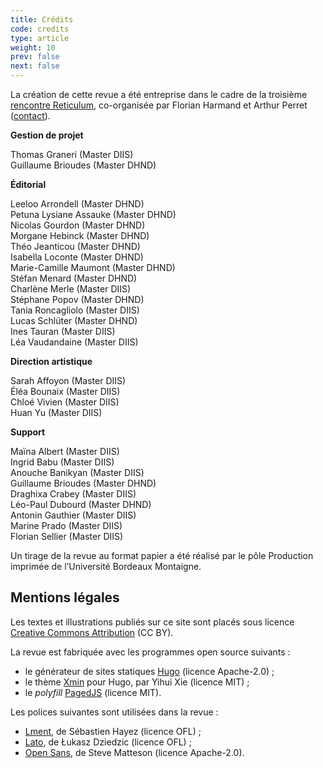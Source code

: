 ```yaml
---
title: Crédits
code: credits
type: article
weight: 10
prev: false
next: false
---
```


La création de cette revue a été entreprise dans le cadre de la troisième [rencontre Reticulum](http://reticulum.info), co-organisée par Florian Harmand et Arthur Perret ([contact](mailto:florian.harman@gmail.com,arthur.perret@u-bordeaux-montaigne.fr)).

**Gestion de projet**

Thomas Graneri (Master DIIS)  
Guillaume Brioudes (Master DHND)

**Éditorial**

Leeloo Arrondell (Master DHND)  
Petuna Lysiane Assauke (Master DHND)  
Nicolas Gourdon (Master DHND)  
Morgane Hebinck (Master DHND)  
Théo Jeanticou (Master DHND)  
Isabella Loconte (Master DHND)  
Marie-Camille Maumont (Master DHND)  
Stéfan Menard (Master DHND)  
Charlène Merle (Master DIIS)  
Stéphane Popov (Master DHND)  
Tania Roncagliolo (Master DIIS)  
Lucas Schlüter (Master DHND)  
Ines Tauran (Master DIIS)  
Léa Vaudandaine (Master DIIS)

**Direction artistique**

Sarah Affoyon (Master DIIS)  
Éléa Bounaix (Master DIIS)  
Chloé Vivien (Master DIIS)  
Huan Yu (Master DIIS)

**Support**

Maïna Albert (Master DIIS)  
Ingrid Babu (Master DIIS)  
Anouche Banikyan (Master DIIS)  
Guillaume Brioudes (Master DHND)  
Draghixa Crabey (Master DIIS)  
Léo-Paul Dubourd (Master DHND)  
Antonin Gauthier (Master DIIS)  
Marine Prado (Master DIIS)  
Florian Sellier (Master DIIS)

Un tirage de la revue au format papier a été réalisé par le pôle Production imprimée de l’Université Bordeaux Montaigne.

## Mentions légales

Les textes et illustrations publiés sur ce site sont placés sous licence [Creative Commons Attribution](https://creativecommons.org/licenses/by/4.0/deed.fr) (CC BY).

La revue est fabriquée avec les programmes open source suivants :

- le générateur de sites statiques [Hugo](https://gohugo.io) (licence Apache-2.0) ;
- le thème [Xmin](https://xmin.yihui.org) pour Hugo, par Yihui Xie (licence MIT) ;
- le *polyfill* [PagedJS](https://www.pagedjs.org) (licence MIT).

Les polices suivantes sont utilisées dans la revue :

- [Lment](https://velvetyne.fr/fonts/lment/), de Sébastien Hayez (licence OFL) ;
- [Lato](https://fonts.google.com/specimen/Lato), de Łukasz Dziedzic (licence OFL) ;
- [Open Sans](https://fonts.google.com/specimen/Open+Sans#standard-styles), de Steve Matteson (licence Apache-2.0).